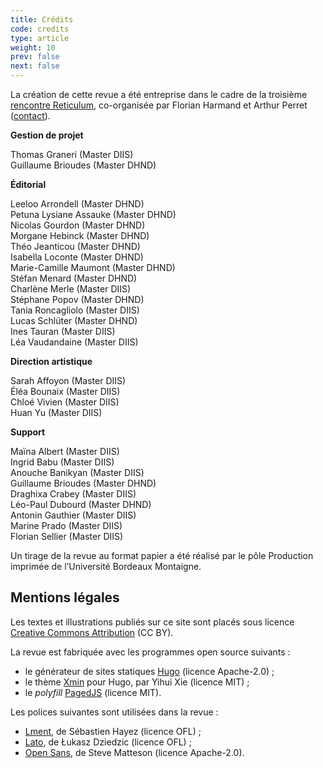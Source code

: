 ```yaml
---
title: Crédits
code: credits
type: article
weight: 10
prev: false
next: false
---
```


La création de cette revue a été entreprise dans le cadre de la troisième [rencontre Reticulum](http://reticulum.info), co-organisée par Florian Harmand et Arthur Perret ([contact](mailto:florian.harman@gmail.com,arthur.perret@u-bordeaux-montaigne.fr)).

**Gestion de projet**

Thomas Graneri (Master DIIS)  
Guillaume Brioudes (Master DHND)

**Éditorial**

Leeloo Arrondell (Master DHND)  
Petuna Lysiane Assauke (Master DHND)  
Nicolas Gourdon (Master DHND)  
Morgane Hebinck (Master DHND)  
Théo Jeanticou (Master DHND)  
Isabella Loconte (Master DHND)  
Marie-Camille Maumont (Master DHND)  
Stéfan Menard (Master DHND)  
Charlène Merle (Master DIIS)  
Stéphane Popov (Master DHND)  
Tania Roncagliolo (Master DIIS)  
Lucas Schlüter (Master DHND)  
Ines Tauran (Master DIIS)  
Léa Vaudandaine (Master DIIS)

**Direction artistique**

Sarah Affoyon (Master DIIS)  
Éléa Bounaix (Master DIIS)  
Chloé Vivien (Master DIIS)  
Huan Yu (Master DIIS)

**Support**

Maïna Albert (Master DIIS)  
Ingrid Babu (Master DIIS)  
Anouche Banikyan (Master DIIS)  
Guillaume Brioudes (Master DHND)  
Draghixa Crabey (Master DIIS)  
Léo-Paul Dubourd (Master DHND)  
Antonin Gauthier (Master DIIS)  
Marine Prado (Master DIIS)  
Florian Sellier (Master DIIS)

Un tirage de la revue au format papier a été réalisé par le pôle Production imprimée de l’Université Bordeaux Montaigne.

## Mentions légales

Les textes et illustrations publiés sur ce site sont placés sous licence [Creative Commons Attribution](https://creativecommons.org/licenses/by/4.0/deed.fr) (CC BY).

La revue est fabriquée avec les programmes open source suivants :

- le générateur de sites statiques [Hugo](https://gohugo.io) (licence Apache-2.0) ;
- le thème [Xmin](https://xmin.yihui.org) pour Hugo, par Yihui Xie (licence MIT) ;
- le *polyfill* [PagedJS](https://www.pagedjs.org) (licence MIT).

Les polices suivantes sont utilisées dans la revue :

- [Lment](https://velvetyne.fr/fonts/lment/), de Sébastien Hayez (licence OFL) ;
- [Lato](https://fonts.google.com/specimen/Lato), de Łukasz Dziedzic (licence OFL) ;
- [Open Sans](https://fonts.google.com/specimen/Open+Sans#standard-styles), de Steve Matteson (licence Apache-2.0).